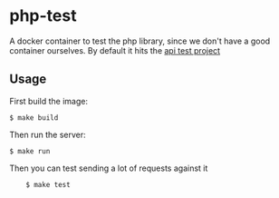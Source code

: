 
# php-test

A docker container to test the php library, since we don't have a good container ourselves. By default it hits the [api test project][test-project]

[test-project]: https://segment.com/segment/api-test-project/debugger

## Usage

First build the image:

    $ make build

Then run the server:

    $ make run

Then you can test sending a lot of requests against it

		$ make test